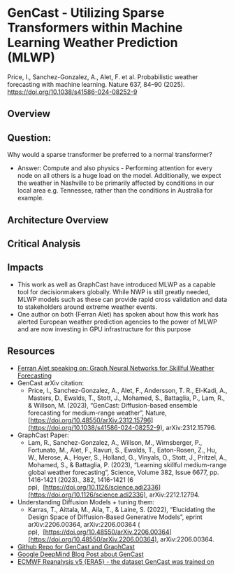 # GenCast - Utilizing Sparse Transformers within Machine Learning Weather Prediction (MLWP)
Price, I., Sanchez-Gonzalez, A., Alet, F. et al. Probabilistic weather forecasting with machine learning. Nature 637, 84–90 (2025). https://doi.org/10.1038/s41586-024-08252-9

## Overview

## Question:
Why would a sparse transformer be preferred to a normal transformer?

- Answer: Compute and also physics - Performing attention for every node on all others is a huge load on the model. Additionally, we expect the weather in Nashville to be primarily affected by conditions in our local area e.g. Tennessee, rather than the conditions in Australia for example.

## Architecture Overview

## Critical Analysis

## Impacts
- This work as well as GraphCast have introduced MLWP as a capable tool for decisionmakers globally. While NWP is still greatly needed, MLWP models such as these can provide rapid cross validation and data to stakeholders around extreme weather events.
- One author on both (Ferran Alet) has spoken about how this work has alerted European weather prediction agencies to the power of MLWP and are now investing in GPU infrastructure for this purpose

## Resources
- [Ferran Alet speaking on: Graph Neural Networks for Skillful Weather Forecasting](https://youtu.be/ez1pIFcU52s?si=37FJSf73FI5CInzn)
- GenCast arXiv citation:
  - Price, I., Sanchez-Gonzalez, A., Alet, F., Andersson, T. R., El-Kadi, A., Masters, D., Ewalds, T., Stott, J., Mohamed, S., Battaglia, P., Lam, R., & Willson, M. (2023), “GenCast: Diffusion-based ensemble forecasting for medium-range weather”, Nature,  [https://doi.org/10.48550/arXiv.2312.15796](https://doi.org/10.1038/s41586-024-08252-9), arXiv:2312.15796.
- GraphCast Paper:
  - Lam, R., Sanchez-Gonzalez, A., Willson, M., Wirnsberger, P., Fortunato, M., Alet, F., Ravuri, S., Ewalds, T., Eaton-Rosen, Z., Hu, W., Merose, A., Hoyer, S., Holland, G., Vinyals, O., Stott, J., Pritzel, A., Mohamed, S., & Battaglia, P. (2023), “Learning skillful medium-range global weather forecasting”, Science, Volume 382, Issue 6677, pp. 1416-1421 (2023)., 382, 1416-1421 (6 pp),  [https://doi.org/10.1126/science.adi2336](https://doi.org/10.1126/science.adi2336), arXiv:2212.12794.
- Understanding Diffusion Models + tuning them:
  - Karras, T., Aittala, M., Aila, T., & Laine, S. (2022), “Elucidating the Design Space of Diffusion-Based Generative Models”, eprint arXiv:2206.00364, arXiv:2206.00364 ( pp),  [https://doi.org/10.48550/arXiv.2206.00364](https://doi.org/10.48550/arXiv.2206.00364), arXiv:2206.00364.
- [Github Repo for GenCast and GraphCast](https://github.com/google-deepmind/graphcast)
- [Google DeepMind Blog Post about GenCast](https://deepmind.google/discover/blog/gencast-predicts-weather-and-the-risks-of-extreme-conditions-with-sota-accuracy/)
- [ECMWF Reanalysis v5 {ERA5} - the dataset GenCast was trained on](https://www.ecmwf.int/en/forecasts/dataset/ecmwf-reanalysis-v5)





